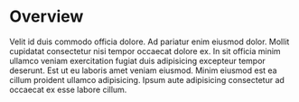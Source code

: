 # Overview

Velit id duis commodo officia dolore. Ad pariatur enim eiusmod dolor. Mollit cupidatat consectetur nisi tempor occaecat dolore ex. In sit officia minim ullamco veniam exercitation fugiat duis adipisicing excepteur tempor deserunt. Est ut eu laboris amet veniam eiusmod. Minim eiusmod est ea cillum proident ullamco adipisicing. Ipsum aute adipisicing consectetur ad occaecat ex esse labore cillum.